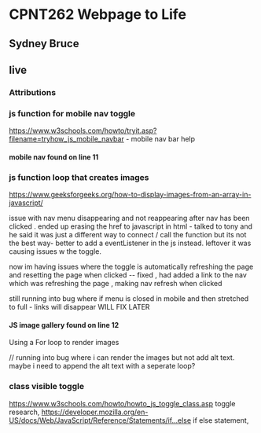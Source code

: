 # CPNT262 Webpage to Life
## Sydney Bruce
## live

### Attributions

### js function for mobile nav toggle 
https://www.w3schools.com/howto/tryit.asp?filename=tryhow_js_mobile_navbar - mobile nav bar help

#### mobile nav found on line 11 

### js function loop that creates images 
https://www.geeksforgeeks.org/how-to-display-images-from-an-array-in-javascript/

issue with nav menu disappearing and not reappearing after nav has been clicked . 
ended up erasing the href to javascript in html - talked to tony and he said it  was just a different way to connect / call the function but its not the best way- better to add a eventListener in the js instead. leftover it was causing issues w the toggle. 


now im having issues where the toggle is automatically refreshing the page and resetting the page when clicked -- fixed , had added a link to the nav which was refreshing the page , making nav refresh when clicked 

still running into bug where if menu is closed in mobile and then stretched to full - links will disappear WILL FIX LATER

#### JS image gallery found on line 12

Using a For loop to render images

// running into bug where i can render the images but not add alt text. maybe i need to append the alt text with a seperate loop? 

### class visible toggle 

https://www.w3schools.com/howto/howto_js_toggle_class.asp toggle research,
https://developer.mozilla.org/en-US/docs/Web/JavaScript/Reference/Statements/if...else if else statement,